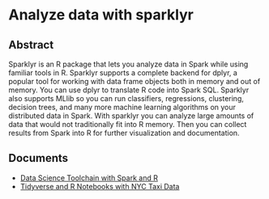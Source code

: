 # Analyze data with sparklyr

## Abstract

Sparklyr is an R package that lets you analyze data in Spark while using familiar tools in R. Sparklyr supports a complete backend for dplyr, a popular tool for working with data frame objects both in memory and out of memory. You can use dplyr to translate R code into Spark SQL. Sparklyr also supports MLlib so you can run classifiers, regressions, clustering, decision trees, and many more machine learning algorithms on your distributed data in Spark. With sparklyr you can analyze large amounts of data that would not traditionally fit into R memory. Then you can collect results from Spark into R for further visualization and documentation.

## Documents

* [Data Science Toolchain with Spark and R](http://colorado.rstudio.com:3939/content/420/taxiDemo.nb.html)
* [Tidyverse and R Notebooks with NYC Taxi Data](http://colorado.rstudio.com:3939/content/421/taxiDemo.nb.html)
